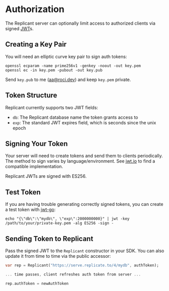 # Authorization

The Replicant server can optionally limit access to authorized clients via signed [JWT](https://jwt.io)s.

## Creating a Key Pair

You will need an elliptic curve key pair to sign auth tokens:

```
openssl ecparam -name prime256v1 -genkey -noout -out key.pem
openssl ec -in key.pem -pubout -out key.pub
```

Send `key.pub` to me (aa@roci.dev) and keep `key.pem` private.

## Token Structure

Replicant currently supports two JWT fields:

* `db`: The Replicant database name the token grants access to
* `exp`: The standard JWT expires field, which is seconds since the unix epoch

## Signing Your Token

Your server will need to create tokens and send them to clients periodically. The method to sign varies by
language/environment. See [jwt.io](https://jwt.io/) to find a compatible implementation.

Replicant JWTs are signed with ES256.

## Test Token

If you are having trouble generating correctly signed tokens, you can create a test token with [jwt-go](https://github.com/dgrijalva/jwt-go):

```
echo "{\"db\":\"mydb\", \"exp\":2000000000}" | jwt -key /path/to/your/private-key.pem -alg ES256 -sign -
```

## Sending Token to Replicant

Pass the signed JWT to the `Replicant` constructor in your SDK. You can also update it from time to time via the public accessor:

```dart
var rep = Replicant("https://serve.replicate.to/4/mydb", authToken);

... time passes, client refreshes auth token from server ...

rep.authToken = newAuthToken
```

